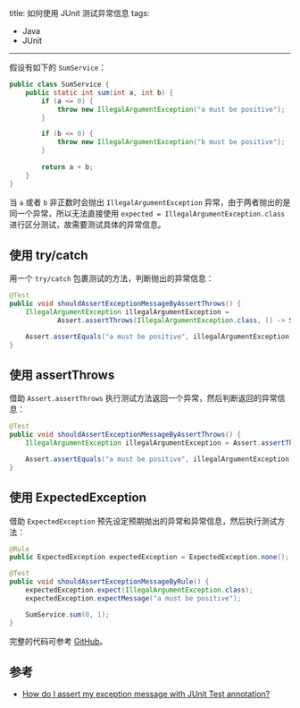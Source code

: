 title: 如何使用 JUnit 测试异常信息
tags:
- Java
- JUnit
---

假设有如下的 `SumService`：

```java
public class SumService {
    public static int sum(int a, int b) {
        if (a <= 0) {
            throw new IllegalArgumentException("a must be positive");
        }

        if (b <= 0) {
            throw new IllegalArgumentException("b must be positive");
        }
        
        return a + b;
    }
}
```

当 `a` 或者 `b` 非正数时会抛出 `IllegalArgumentException` 异常，由于两者抛出的是同一个异常，所以无法直接使用 `expected = IllegalArgumentException.class` 进行区分测试，故需要测试具体的异常信息。

## 使用 try/catch
用一个 `try/catch` 包裹测试的方法，判断抛出的异常信息：

```java
@Test
public void shouldAssertExceptionMessageByAssertThrows() {
    IllegalArgumentException illegalArgumentException = 
            Assert.assertThrows(IllegalArgumentException.class, () -> SumService.sum(0, 1));

    Assert.assertEquals("a must be positive", illegalArgumentException.getMessage());
}
```

## 使用 assertThrows
借助 `Assert.assertThrows` 执行测试方法返回一个异常，然后判断返回的异常信息：

```java
@Test
public void shouldAssertExceptionMessageByAssertThrows() {
    IllegalArgumentException illegalArgumentException = Assert.assertThrows(IllegalArgumentException.class, () -> SumService.sum(0, 1));

    Assert.assertEquals("a must be positive", illegalArgumentException.getMessage());
}
```

## 使用 ExpectedException
借助 `ExpectedException` 预先设定预期抛出的异常和异常信息，然后执行测试方法：

```java
@Rule
public ExpectedException expectedException = ExpectedException.none();

@Test
public void shouldAssertExceptionMessageByRule() {
    expectedException.expect(IllegalArgumentException.class);
    expectedException.expectMessage("a must be positive");

    SumService.sum(0, 1);
}
```

完整的代码可参考 [GitHub](https://github.com/Frederick-S/test-exception-message-with-junit-demo)。

## 参考

- [How do I assert my exception message with JUnit Test annotation?](https://stackoverflow.com/questions/2469911/how-do-i-assert-my-exception-message-with-junit-test-annotation)
